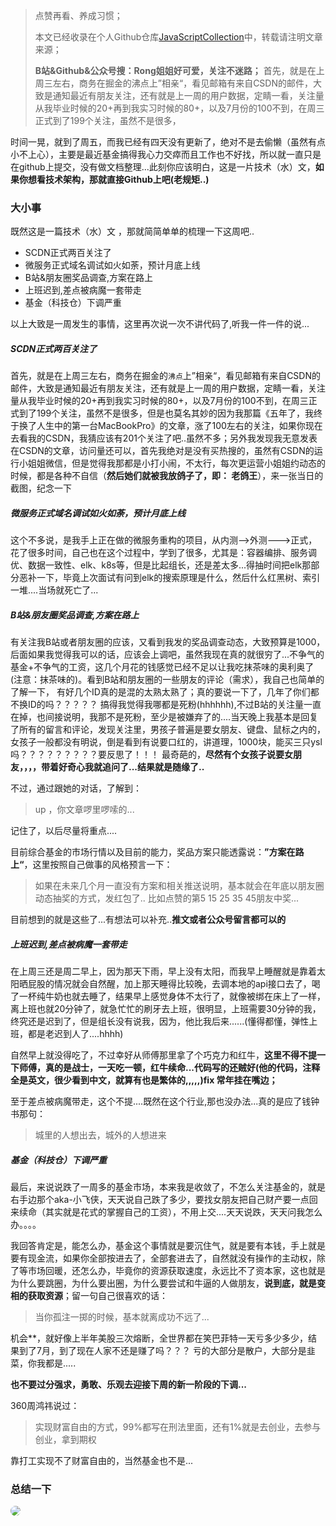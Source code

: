 <!--
 * @Description: 
 * @Version: Beata1.0
 * @Autor: 【B站&公众号】Rong姐姐好可爱
 * @Date: 2020-09-11 23:55:12
 * @LastEditors: 【B站&公众号】Rong姐姐好可爱
 * @LastEditTime: 2020-09-11 23:59:42
-->



> 点赞再看、养成习惯；
> 
> 本文已经收录在个人Github仓库[JavaScriptCollection](https://github.com/mmdapl/JavaScriptCollection)中，转载请注明文章来源；
>
>**B站&Github&公众号搜：Rong姐姐好可爱，关注不迷路；**
首先，就是在上周三左右，商务在掘金的沸点上”相亲“，看见邮箱有来自CSDN的邮件，大致是通知最近有朋友关注，还有就是上一周的用户数据，定睛一看，关注量从我毕业时候的20+再到我实习时候的80+，以及7月份的100不到，在周三正式到了199个关注，虽然不是很多，

时间一晃，就到了周五，而我已经有四天没有更新了，绝对不是去偷懒（虽然有点小不上心），主要是最近基金搞得我心力交瘁而且工作也不好找，所以就一直只是在github上提交，没有做文档整理...此刻你应该明白，这是一片技术（水）文，**如果你想看技术架构，那就直接Github上吧(老规矩..)**

### 大小事

既然这是一篇技术（水）文 ，那就简简单单的梳理一下这周吧..

- SCDN正式两百关注了
- 微服务正式域名调试如火如荼，预计月底上线
- B站&朋友圈奖品调查,方案在路上
- 上班迟到,差点被病魔一套带走
- 基金（科技仓）下调严重


以上大致是一周发生的事情，这里再次说一次不讲代码了,听我一件一件的说...

##### SCDN正式两百关注了

首先，就是在上周三左右，商务在掘金的`沸点`上”相亲“，看见邮箱有来自CSDN的邮件，大致是通知最近有朋友关注，还有就是上一周的用户数据，定睛一看，关注量从我毕业时候的20+再到我实习时候的80+，以及7月份的100不到，在周三正式到了199个关注，虽然不是很多，但是也莫名其妙的因为我那篇《五年了，我终于换了人生中的第一台MacBookPro》的文章，涨了100左右的关注，如果你现在去看我的CSDN，我猜应该有201个关注了吧..虽然不多；另外我发现我无意发表在CSDN的文章，访问量还可以，首先我绝对是没有买热搜的，虽然有CSDN的运行小姐姐微信，但是觉得我那都是小打小闹，不太行，每次更运营小姐姐约动态的时候，都是各种不自信（**然后她们就被我放鸽子了，即： 老鸽王**），来一张当日的截图，纪念一下


##### 微服务正式域名调试如火如荼，预计月底上线

这个不多说，是我手上正在做的微服务重构的项目，从内测-->外测--->正式，花了很多时间，自己也在这个过程中，学到了很多，尤其是：容器编排、服务调优、数据一致性、elk、k8s等，但是比起组长，还是差太多...得抽时间把elk那部分恶补一下，毕竟上次面试有问到elk的搜索原理是什么，然后什么红黑树、索引一堆....当场就死亡了...

##### B站&朋友圈奖品调查,方案在路上

有关注我B站或者朋友圈的应该，又看到我发的奖品调查动态，大致预算是1000，后面如果我觉得我可以的话，应该会上调吧，虽然我现在真的就很穷了...不争气的基金+不争气的工资，这几个月花的钱感觉已经不足以让我吃抹茶味的奥利奥了(注意：抹茶味的)。看到B站和朋友圈的一些朋友的评论（需求），我自己也简单的了解一下， 有好几个ID真的是混的太熟太熟了；真的要说一下了，几年了你们都不换ID的吗？？？？？ 搞得我觉得我哪都是死粉(hhhhhh),不过B站的关注量一直在掉，也间接说明，我那不是死粉，至少是被嫌弃了的....当天晚上我基本是回复了所有的留言和评论，发现关注里，男孩子普遍是要女朋友、键盘、鼠标之内的，女孩子一般都没有明说，倒是看到有说要口红的，讲道理，1000块，能买三只ysl吗？？？？？？？？？要反思了！！！ 最奇葩的，**尽然有个女孩子说要女朋友，，，，带着好奇心我就追问了...结果就是随缘了..**

不过，通过跟她的对话，了解到：

> up ，你文章啰里啰嗦的...

记住了，以后尽量将重点....


目前综合基金的市场行情以及目前的能力，奖品方案只能透露说：**”方案在路上“**，这里按照自己做事的风格预言一下：
> 如果在未来几个月一直没有方案和相关推送说明，基本就会在年底以朋友圈动态抽奖的方式，发红包了.. 比如点赞的第5 15 25 35 45朋友中奖...

目前想到的就是这些了...有想法可以补充..**推文或者公众号留言都可以的**


##### 上班迟到,差点被病魔一套带走

在上周三还是周二早上，因为那天下雨，早上没有太阳，而我早上睡醒就是靠着太阳晒屁股的情况就会自然醒，加上那天睡得比较晚，去调本地的api接口去了，喝了一杯纯牛奶也就去睡了，结果早上感觉身体不太行了，就像被绑在床上了一样，离上班也就20分钟了，就急忙忙的刷牙去上班，很明显，上班需要30分钟的我，终究还是迟到了，但是组长没有说我，因为，他比我后来......(懂得都懂，弹性上班，都是老迟到人了....hhhh)

自然早上就没得吃了，不过幸好从师傅那里拿了个巧克力和红牛，**这里不得不提一下师傅，真的是战士，一天吃一顿，红牛续命...代码写的还贼好(他的代码，注释全是英文，很少看到中文，就算有也是繁体的,,,,,)fix 常年挂在嘴边；**

至于差点被病魔带走，这个不提....既然在这个行业,那也没办法...真的是应了钱钟书那句：
> 城里的人想出去，城外的人想进来




##### 基金（科技仓）下调严重

最后，来说说跌了一周多的基金市场，本来我是收敛了，不怎么关注基金的，就是右手边那个aka-小飞侠，天天说自己跌了多少，要找女朋友把自己财产要一点回来续命（其实就是花式的掌握自己的工资），不用上交....天天说跌，天天问我怎么办。。。。

我回答肯定是，能怎么办，基金这个事情就是要沉住气，就是要有本钱，手上就是要有现金流，如果你全部按进去了，全部套进去了，自然就没有操作的主动权，除了等市场回暖，还怎么办，毕竟你的资源获取速度，永远比不了资本家，这也就是为什么要跳圈，为什么要出圈，为什么要尝试和牛逼的人做朋友，**说到底，就是变相的获取资源**；留一句自己很喜欢的话：

>当你孤注一掷的时候，基本就离成功不远了...

机会**，就好像上半年美股三次熔断，全世界都在笑巴菲特一天亏多少多少，结果到了7月，到了现在人家不还是赚了吗？？？ 亏的大部分是散户，大部分是韭菜，你我都是.....

**也不要过分强求，勇敢、乐观去迎接下周的新一阶段的下调...**

360周鸿祎说过：

> 实现财富自由的方式，99%都写在刑法里面，还有1%就是去创业，去参与创业，拿到期权

靠打工实现不了财富自由的，当然基金也不是...



### 总结一下


<a name="gzh"></a>

<div>
  <img src="https://cdn.142vip.cn/gzh.png"  style="border-radius:10px;">
</div>


